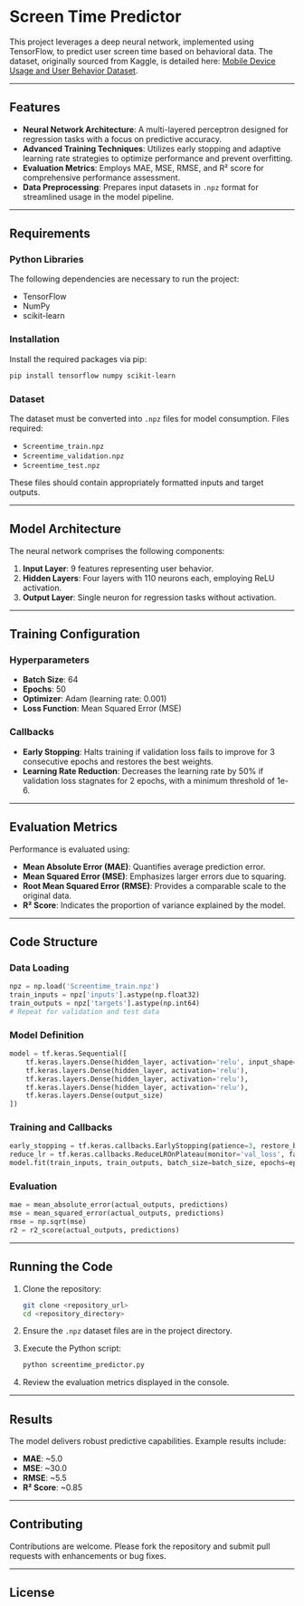 # Screen Time Predictor

This project leverages a deep neural network, implemented using TensorFlow, to predict user screen time based on behavioral data. The dataset, originally sourced from Kaggle, is detailed here: [Mobile Device Usage and User Behavior Dataset](https://www.kaggle.com/datasets/valakhorasani/mobile-device-usage-and-user-behavior-dataset).

---

## Features

- **Neural Network Architecture**: A multi-layered perceptron designed for regression tasks with a focus on predictive accuracy.
- **Advanced Training Techniques**: Utilizes early stopping and adaptive learning rate strategies to optimize performance and prevent overfitting.
- **Evaluation Metrics**: Employs MAE, MSE, RMSE, and R² score for comprehensive performance assessment.
- **Data Preprocessing**: Prepares input datasets in `.npz` format for streamlined usage in the model pipeline.

---

## Requirements

### Python Libraries
The following dependencies are necessary to run the project:

- TensorFlow
- NumPy
- scikit-learn

### Installation
Install the required packages via pip:

```bash
pip install tensorflow numpy scikit-learn
```

### Dataset
The dataset must be converted into `.npz` files for model consumption. Files required:

- `Screentime_train.npz`
- `Screentime_validation.npz`
- `Screentime_test.npz`

These files should contain appropriately formatted inputs and target outputs.

---

## Model Architecture

The neural network comprises the following components:

1. **Input Layer**: 9 features representing user behavior.
2. **Hidden Layers**: Four layers with 110 neurons each, employing ReLU activation.
3. **Output Layer**: Single neuron for regression tasks without activation.

---

## Training Configuration

### Hyperparameters
- **Batch Size**: 64
- **Epochs**: 50
- **Optimizer**: Adam (learning rate: 0.001)
- **Loss Function**: Mean Squared Error (MSE)

### Callbacks
- **Early Stopping**: Halts training if validation loss fails to improve for 3 consecutive epochs and restores the best weights.
- **Learning Rate Reduction**: Decreases the learning rate by 50% if validation loss stagnates for 2 epochs, with a minimum threshold of 1e-6.

---

## Evaluation Metrics

Performance is evaluated using:

- **Mean Absolute Error (MAE)**: Quantifies average prediction error.
- **Mean Squared Error (MSE)**: Emphasizes larger errors due to squaring.
- **Root Mean Squared Error (RMSE)**: Provides a comparable scale to the original data.
- **R² Score**: Indicates the proportion of variance explained by the model.

---

## Code Structure

### Data Loading
```python
npz = np.load('Screentime_train.npz')
train_inputs = npz['inputs'].astype(np.float32)
train_outputs = npz['targets'].astype(np.int64)
# Repeat for validation and test data
```

### Model Definition
```python
model = tf.keras.Sequential([
    tf.keras.layers.Dense(hidden_layer, activation='relu', input_shape=(input_size,)),
    tf.keras.layers.Dense(hidden_layer, activation='relu'),
    tf.keras.layers.Dense(hidden_layer, activation='relu'),
    tf.keras.layers.Dense(hidden_layer, activation='relu'),
    tf.keras.layers.Dense(output_size)
])
```

### Training and Callbacks
```python
early_stopping = tf.keras.callbacks.EarlyStopping(patience=3, restore_best_weights=True)
reduce_lr = tf.keras.callbacks.ReduceLROnPlateau(monitor='val_loss', factor=0.5, patience=2, min_lr=1e-6)
model.fit(train_inputs, train_outputs, batch_size=batch_size, epochs=epochs, validation_data=(validation_inputs, validation_outputs), callbacks=[early_stopping, reduce_lr])
```

### Evaluation
```python
mae = mean_absolute_error(actual_outputs, predictions)
mse = mean_squared_error(actual_outputs, predictions)
rmse = np.sqrt(mse)
r2 = r2_score(actual_outputs, predictions)
```

---

## Running the Code

1. Clone the repository:
   ```bash
   git clone <repository_url>
   cd <repository_directory>
   ```

2. Ensure the `.npz` dataset files are in the project directory.

3. Execute the Python script:
   ```bash
   python screentime_predictor.py
   ```

4. Review the evaluation metrics displayed in the console.

---

## Results

The model delivers robust predictive capabilities. Example results include:

- **MAE**: ~5.0
- **MSE**: ~30.0
- **RMSE**: ~5.5
- **R² Score**: ~0.85

---

## Contributing

Contributions are welcome. Please fork the repository and submit pull requests with enhancements or bug fixes.

---

## License



